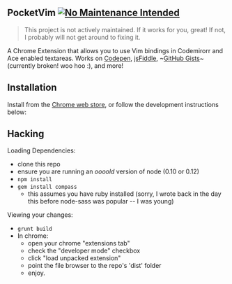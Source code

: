 PocketVim [![No Maintenance Intended](http://unmaintained.tech/badge.svg)](http://unmaintained.tech/)
---

> This project is not actively maintained. If it works for you, great! If not, I probably will not get around to fixing it.

A Chrome Extension that allows you to use Vim bindings in Codemirorr and Ace enabled textareas. Works on [Codepen](http://codepen.io), [jsFiddle](http://jsfiddle.net/), ~[GitHub Gists](http://gist.github.com/)~ (currently broken! woo hoo :\), and more!

Installation
---
Install from the [Chrome web store](https://chrome.google.com/webstore/detail/pocket-vim/pjnhffdkdckcagdmfmidafhppbomjdjg), or follow the development instructions below:

Hacking
---

Loading Dependencies:

- clone this repo
- ensure you are running an _oooold_ version of node (0.10 or 0.12)
- `npm install`
- `gem install compass`
  - this assumes you have ruby installed (sorry, I wrote back in the day this before node-sass was popular -- I was young)

Viewing your changes:

- `grunt build`
- In chrome:
  - open your chrome "extensions tab"
  - check the "developer mode" checkbox
  - click "load unpacked extension"
  - point the file browser to the repo's 'dist' folder
  - enjoy.
